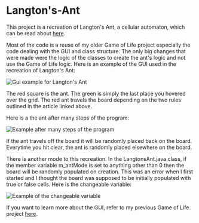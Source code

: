 # Langton's-Ant
This project is a recreation of Langton's Ant, a cellular automaton, which can be read about [here](//en.wikipedia.org/wiki/Langton%27s_ant).

Most of the code is a reuse of my older Game of Life project especially the code dealing with the GUI and class structure.  The only big changes that were made were the logic of the classes to create the ant's logic and not use the Game of Life logic. Here is an example of the GUI used in the recreation of Langton's Ant:

![Gui example for Langton's Ant](http://i.imgur.com/968troj.png)

The red square is the ant.  The green is simply the last place you hovered over the grid.  The red ant travels the board depending on the two rules outlined in the article linked above.

Here is a the ant after many steps of the program:

![Example after many steps of the program](http://imgur.com/5sMl3Vs.png)

If the ant travels off the board it will be randomly placed back on the board.  Everytime you hit clear, the ant is randomly placed elsewhere on the board.

There is another mode to this recreation. In the LangtonsAnt.java class, if the member variable m_antMode is set to anything other than 0 then the board will be randomly populated on creation.  This was an error when I first started and I thought the board was supposed to be initially populated with true or false cells.  Here is the changeable variable:

![Example of the changeable variable](http://imgur.com/z9sk7VI.png)

If you want to learn more about the GUI, refer to my previous Game of Life project [here](https://github.com/PrimordialSalad/Game-Of-Life-Simulation).
